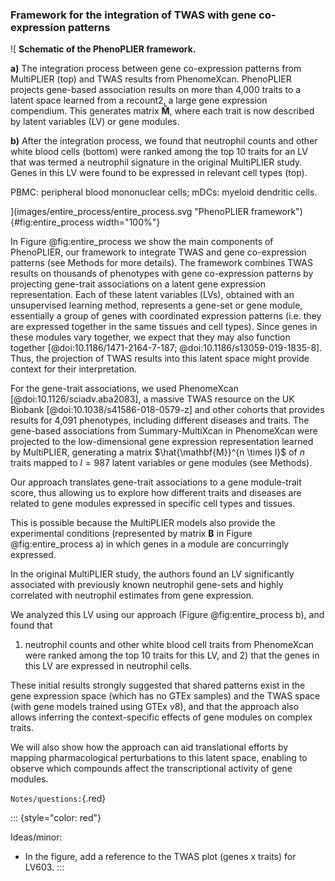 ### Framework for the integration of TWAS with gene co-expression patterns

![
**Schematic of the PhenoPLIER framework.**
<!--  -->
**a)** The integration process between gene co-expression patterns from MultiPLIER (top) and TWAS results from PhenomeXcan.
PhenoPLIER projects gene-based association results on more than 4,000 traits to a latent space learned from a recount2, a large gene expression compendium.
This generates matrix $\mathbf{\hat{M}}$, where each trait is now described by latent variables (LV) or gene modules.
<!--  -->
**b)** After the integration process, we found that neutrophil counts and other white blood cells (bottom) were ranked among the top 10 traits for an LV that was termed a neutrophil signature in the original MultiPLIER study.
Genes in this LV were found to be expressed in relevant cell types (top).
<!--  -->
PBMC: peripheral blood mononuclear cells;
mDCs: myeloid dendritic cells.
<!--  -->
](images/entire_process/entire_process.svg "PhenoPLIER framework"){#fig:entire_process width="100%"}


In Figure @fig:entire_process we show the main components of PhenoPLIER, our framework to integrate TWAS and gene co-expression patterns (see Methods for more details).
The framework combines TWAS results on thousands of phenotypes with gene co-expression patterns by projecting gene-trait associations on a latent gene expression representation.
Each of these latent variables (LVs), obtained with an unsupervised learning method, represents a gene-set or gene module, essentially a group of genes with coordinated expression patterns (i.e. they are expressed together in the same tissues and cell types).
Since genes in these modules vary together, we expect that they may also function together [@doi:10.1186/1471-2164-7-187; @doi:10.1186/s13059-019-1835-8].
Thus, the projection of TWAS results into this latent space might provide context for their interpretation.


For the gene-trait associations, we used PhenomeXcan [@doi:10.1126/sciadv.aba2083], a massive TWAS resource on the UK Biobank [@doi:10.1038/s41586-018-0579-z] and other cohorts that provides results for 4,091 phenotypes, including different diseases and traits.
The gene-based associations from Summary-MultiXcan in PhenomeXcan were projected to the low-dimensional gene expression representation learned by MultiPLIER, generating a matrix $\hat{\mathbf{M}}^{n \times l}$ of $n$ traits mapped to $l=987$ latent variables or gene modules (see Methods).
<!--  -->
Our approach translates gene-trait associations to a gene module-trait score, thus allowing us to explore how different traits and diseases are related to gene modules expressed in specific cell types and tissues.
<!--  -->
This is possible because the MultiPLIER models also provide the experimental conditions (represented by matrix $\mathbf{B}$ in Figure @fig:entire_process a) in which genes in a module are concurringly expressed.


In the original MultiPLIER study, the authors found an LV significantly associated with previously known neutrophil gene-sets and highly correlated with neutrophil estimates from gene expression.
<!--  -->
We analyzed this LV using our approach (Figure @fig:entire_process b), and found that
1) neutrophil counts and other white blood cell traits from PhenomeXcan were ranked among the top 10 traits for this LV,
and 2) that the genes in this LV are expressed in neutrophil cells.
<!--  -->
These initial results strongly suggested that shared patterns exist in the gene expression space (which has no GTEx samples) and the TWAS space (with gene models trained using GTEx v8), and that the approach also allows inferring the context-specific effects of gene modules on complex traits.
<!--  -->
We will also show how the approach can aid translational efforts by mapping pharmacological perturbations to this latent space, enabling to observe which compounds affect the transcriptional activity of gene modules.


`Notes/questions:`{.red}

::: {style="color: red"}

Ideas/minor:

- In the figure, add a reference to the TWAS plot (genes x traits) for LV603.
:::
